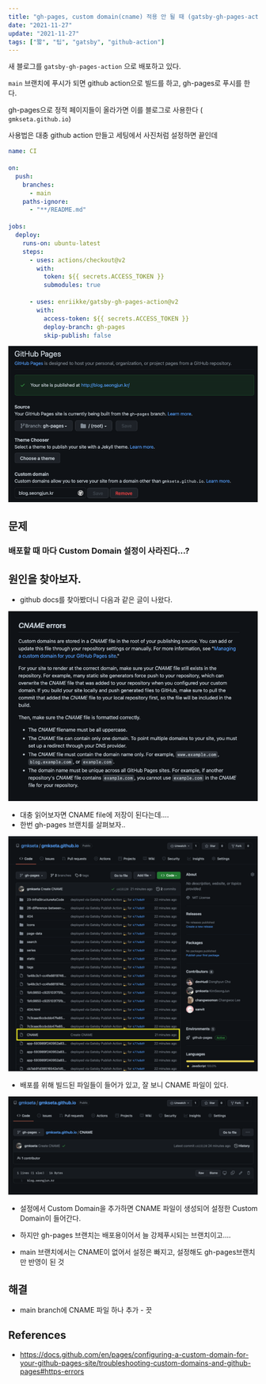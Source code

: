 ```yaml
---
title: "gh-pages, custom domain(cname) 적용 안 될 때 (gatsby-gh-pages-action)"
date: "2021-11-27"
update: "2021-11-27"
tags: ["짧", "팁", "gatsby", "github-action"]
---
```


새 블로그를 `gatsby-gh-pages-action` 으로 배포하고 있다.

`main` 브랜치에 푸시가 되면 github action으로 빌드를 하고, gh-pages로 푸시를 한다.

gh-pages으로 정적 페이지들이 올라가면 이를 블로그로 사용한다 ( `gmkseta.github.io`)

사용법은 대충 github action 만들고 세팅에서 사진처럼 설정하면 끝인데

```yaml
name: CI

on:
  push:
    branches:
      - main
    paths-ignore:
      - "**/README.md"

jobs:
  deploy:
    runs-on: ubuntu-latest
    steps:
      - uses: actions/checkout@v2
        with:
          token: ${{ secrets.ACCESS_TOKEN }}
          submodules: true

      - uses: enriikke/gatsby-gh-pages-action@v2
        with:
          access-token: ${{ secrets.ACCESS_TOKEN }}
          deploy-branch: gh-pages
          skip-publish: false
```

![](2021-11-28-23-48-18.png)

## 문제

### 배포할 때 마다 Custom Domain 설정이 사라진다...?

## 원인을 찾아보자.

- github docs를 찾아봤더니 다음과 같은 글이 나왔다.

![](2021-11-28-23-54-38.png)

- 대충 읽어보자면 CNAME file에 저장이 된다는데....
- 한번 gh-pages 브랜치를 살펴보자..

![](2021-11-28-23-55-30.png)

- 배포를 위해 빌드된 파일들이 들어가 있고, 잘 보니 CNAME 파일이 있다.

![](2021-11-28-23-58-26.png)

- 설정에서 Custom Domain을 추가하면 CNAME 파일이 생성되어 설정한 Custom Domain이 들어간다.

- 하지만 gh-pages 브랜치는 배포용이어서 늘 강제푸시되는 브랜치이고....

- main 브랜치에서는 CNAME이 없어서 설정은 빠지고, 설정해도 gh-pages브랜치만 반영이 된 것

## 해결

- main branch에 CNAME 파일 하나 추가 - 끗

## References

- https://docs.github.com/en/pages/configuring-a-custom-domain-for-your-github-pages-site/troubleshooting-custom-domains-and-github-pages#https-errors
